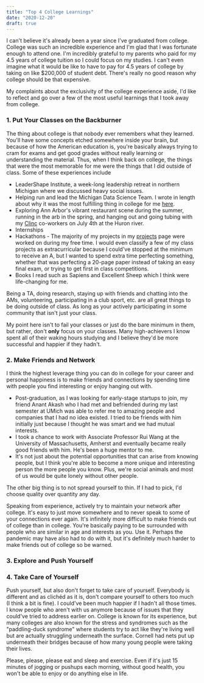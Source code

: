 ```yaml
---
title: "Top 4 College Learnings"
date: "2020-12-20"
draft: true
---
```


I can't believe it's already been a year since I've graduated from college. College was such an incredible experience and I'm glad that I was  fortunate enough to attend one. I'm incredibly grateful to my parents who paid for my 4.5 years of college tuition so I could focus on my studies. I can't even imagine what it would be like to have to pay for 4.5 years of college by taking on like $200,000 of student debt. There's really no good reason why college should be that expensive.

My complaints about the exclusivity of the college experience aside, I'd like to reflect and go over a few of the most useful learnings that I took away from college.

### 1. Put Your Classes on the Backburner
The thing about college is that nobody ever remembers what they learned. You'll have some concepts etched somewhere inside your brain, but because of how the American education is, you're basically always trying to cram for exams and get good grades without really learning or understanding the material. Thus, when I think back on college, the things that were the most memorable for me were the things that I did outside of class. Some of these experiences include
- LeaderShape Institute, a week-long leadership retreat in northern Michigan where we discussed heavy social issues.
- Helping run and lead the Michigan Data Science Team. I wrote in length about why it was the most fulfilling thing in college for me [here](/posts/president).
- Exploring Ann Arbor's vibrant restaurant scene during the summer, running in the arb in the spring, and hanging out and going tubing with my [Clinc](https://clinc.com) co-workers on July 4th at the Huron river.
- Internships
- Hackathons - The majority of my projects in my [projects](/projects) page were worked on during my free time. I would even classify a few of my class projects as extracurricular because I could've stopped at the minimum to receive an A, but I wanted to spend extra time perfecting something, whether that was perfecting a 20-page paper instead of taking an easy final exam, or trying to get first in class competitions.
- Books I read such as Sapiens and Excellent Sheep which I think were life-changing for me.

Being a TA, doing research, staying up with friends and chatting into the AMs, volunteering, participating in a club sport, etc. are all great things to be doing outside of class. As long as your actively participating in some community that isn't just your class.

My point here isn't to fail your classes or just do the bare minimum in them, but rather, don't __only__ focus on your classes. Many high-achievers I know spent all of their waking hours studying and I believe they'd be more successful and happier if they hadn't.

### 2. Make Friends and Network
I think the highest leverage thing you can do in college for your career and personal happiness is to make friends and connections by spending time with people you find interesting or enjoy hanging out with. 
- Post-graduation, as I was looking for early-stage startups to join, my friend Anant Akash who I had met and befriended during my last semester at UMich was able to refer me to amazing people and companies that I had no idea existed. I tried to be friends with him initially just because I thought he was smart and we had mutual interests.
- I took a chance to work with Associate Professor Rui Wang at the University of Massachusetts, Amherst and eventually became really good friends with him. He's been a huge mentor to me.
- It's not just about the potential opportunities that can arise from knowing people, but I think you're able to become a more unique and interesting person the more people you know. Plus, we're social animals and most of us would be quite lonely without other people.

The other big thing is to not spread yourself to thin. If I had to pick, I'd choose quality over quantity any day.

Speaking from experience, actively try to maintain your network after college. It's easy to just move somewhere and to never speak to some of your connections ever again. It's infinitely more difficult to make friends out of college than in college. You're basically paying to be surrounded with people who are similar in age and interests as you. Use it. Perhaps the pandemic may have also had to do with it, but it's definitely much harder to make friends out of college so be warned.

### 3. Explore and Push Yourself



### 4. Take Care of Yourself
Push yourself, but also don't forget to take care of yourself. Everybody is different and as clichéd as it is, don't compare yourself to others too much (I think a bit is fine). I could've been much happier if I hadn't all those times. I know people who aren't with us anymore because of issues that they could've tried to address earlier on. College is known for its experience, but many colleges are also known for the stress and syndromes such as the "paddling-duck syndrome" where students try to act like they're living well but are actually struggling underneath the surface. Cornell had nets put up underneath their bridges because of how many young people were taking their lives.

Please, please, please eat and sleep and exercise. Even if it's just 15 minutes of jogging or pushups each morning, without good health, you won't be able to enjoy or do anything else in life. 


